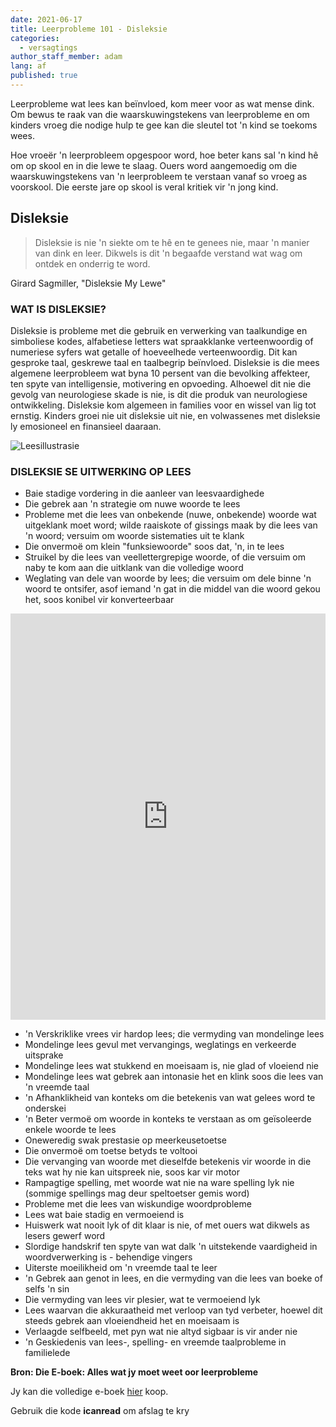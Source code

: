 ```yaml
---
date: 2021-06-17
title: Leerprobleme 101 - Disleksie
categories:
  - versagtings
author_staff_member: adam
lang: af
published: true
---
```

Leerprobleme wat lees kan beïnvloed, kom meer voor as wat mense dink.
Om bewus te raak van die waarskuwingstekens van leerprobleme en om kinders vroeg die nodige hulp te gee
kan die sleutel tot 'n kind se toekoms wees.

Hoe vroeër 'n leerprobleem opgespoor word, hoe beter kans sal 'n kind hê om op skool en in die lewe te slaag.
Ouers word aangemoedig om die waarskuwingstekens van 'n leerprobleem te verstaan vanaf so vroeg as voorskool.
Die eerste jare op skool is veral kritiek vir 'n jong kind.

## Disleksie
> Disleksie is nie 'n siekte om te hê en te genees nie, maar 'n manier van dink
en leer. Dikwels is dit 'n begaafde verstand wat wag om ontdek en onderrig te word.

Girard Sagmiller, "Disleksie My Lewe"

### WAT IS DISLEKSIE?
Disleksie is probleme met die gebruik en verwerking van taalkundige en simboliese kodes, alfabetiese letters wat spraakklanke verteenwoordig of numeriese syfers wat getalle of hoeveelhede verteenwoordig. Dit kan gesproke taal, geskrewe taal en taalbegrip beïnvloed. Disleksie is die mees algemene leerprobleem wat byna 10 persent van die bevolking affekteer, ten spyte van intelligensie, motivering en opvoeding. Alhoewel dit nie die gevolg van neurologiese skade is nie, is dit die produk van neurologiese ontwikkeling. Disleksie kom algemeen in families voor en wissel van lig tot ernstig. Kinders groei nie uit disleksie uit nie, en volwassenes met disleksie ly emosioneel en finansieel daaraan.

![Leesillustrasie](/images/headAndText.png)

### DISLEKSIE SE UITWERKING OP LEES
- Baie stadige vordering in die aanleer van leesvaardighede
- Die gebrek aan 'n strategie om nuwe woorde te lees
- Probleme met die lees van onbekende (nuwe, onbekende) woorde wat uitgeklank moet word; wilde raaiskote of gissings maak by die lees van 'n woord; versuim om woorde sistematies uit te klank
- Die onvermoë om klein "funksiewoorde" soos dat, 'n, in te lees
- Struikel by die lees van veellettergrepige woorde, of die versuim om naby te kom aan die uitklank van die volledige woord
- Weglating van dele van woorde by lees; die versuim om dele binne 'n woord te ontsifer, asof iemand 'n gat in die middel van die woord gekou het, soos konibel vir konverteerbaar

<iframe id="sib" width="100%" height="650px" src="https://17abdf7c.sibforms.com/serve/MUIEAG4ABlzn5_C_d69co9dMTJhZ1MUKaiJn_J_RYUNAmIL1lrvA4Gs0wSHmhPwjICXLAgEZpNE3ZOgSBlVQrHfX03rsOTOBaDKC1qmkA8rPsFX-_n9SGyMFuLMq4HW8IS3QiFNGRrXwck-HGS-4x97tBzwU31t_y6ZZlFUZWsqyhQkOi1dF-uS8G35RKhw4SzBKGSZI_evYbYHv" frameborder="0" scrolling="auto" allowfullscreen style="display: block;margin-left: auto;margin-right: auto;max-width: 100%;"></iframe>

- 'n Verskriklike vrees vir hardop lees; die vermyding van mondelinge lees
- Mondelinge lees gevul met vervangings, weglatings en verkeerde uitsprake
- Mondelinge lees wat stukkend en moeisaam is, nie glad of vloeiend nie
- Mondelinge lees wat gebrek aan intonasie het en klink soos die lees van 'n vreemde taal
- 'n Afhanklikheid van konteks om die betekenis van wat gelees word te onderskei
- 'n Beter vermoë om woorde in konteks te verstaan as om geïsoleerde enkele woorde te lees
- Oneweredig swak prestasie op meerkeusetoetse
- Die onvermoë om toetse betyds te voltooi
- Die vervanging van woorde met dieselfde betekenis vir woorde in die teks wat hy nie kan uitspreek nie, soos kar vir motor
- Rampagtige spelling, met woorde wat nie na ware spelling lyk nie (sommige spellings mag deur speltoetser gemis word)
- Probleme met die lees van wiskundige woordprobleme
- Lees wat baie stadig en vermoeiend is
- Huiswerk wat nooit lyk of dit klaar is nie, of met ouers wat dikwels as lesers gewerf word
- Slordige handskrif ten spyte van wat dalk 'n uitstekende vaardigheid in woordverwerking is - behendige vingers
- Uiterste moeilikheid om 'n vreemde taal te leer
- 'n Gebrek aan genot in lees, en die vermyding van die lees van boeke of selfs 'n sin
- Die vermyding van lees vir plesier, wat te vermoeiend lyk
- Lees waarvan die akkuraatheid met verloop van tyd verbeter, hoewel dit steeds gebrek aan vloeiendheid het en moeisaam is
- Verlaagde selfbeeld, met pyn wat nie altyd sigbaar is vir ander nie
- 'n Geskiedenis van lees-, spelling- en vreemde taalprobleme in familielede

**Bron: Die E-boek: Alles wat jy moet weet oor leerprobleme**

Jy kan die volledige e-boek <a rel="nofollow" href="https://gumroad.com/l/ECMLZ">hier</a> koop.

Gebruik die kode **icanread** om afslag te kry 